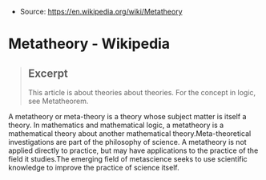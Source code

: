 
- Source: https://en.wikipedia.org/wiki/Metatheory

# Metatheory - Wikipedia

> ## Excerpt
> This article is about theories about theories. For the concept in logic, see Metatheorem.

A metatheory or meta-theory is a theory whose subject matter is itself a theory. In mathematics and mathematical logic, a metatheory is a mathematical theory about another mathematical theory.Meta-theoretical investigations are part of the philosophy of science. A metatheory is not applied directly to practice, but may have applications to the practice of the field it studies.The emerging field of metascience seeks to use scientific knowledge to improve the practice of science itself.
